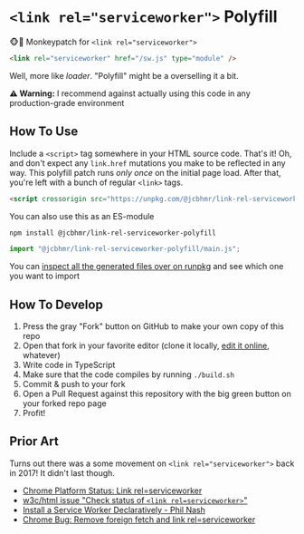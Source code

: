 # `<link rel="serviceworker">` Polyfill

🐵🔧 Monkeypatch for `<link rel="serviceworker">`

```html
<link rel="serviceworker" href="/sw.js" type="module" />
```

Well, more like _loader_. "Polyfill" might be a overselling it a bit.

**⚠️ Warning:** I recommend against actually using this code in any production-grade environment

## How To Use

Include a `<script>` tag somewhere in your HTML source code. That's it! Oh, and don't expect any `link.href` mutations you make to be reflected in any way. This polyfill patch runs _only once_ on the initial page load. After that, you're left with a bunch of regular `<link>` tags.

```html
<script crossorigin src="https://unpkg.com/@jcbhmr/link-rel-serviceworker-polyfill@1"></script>
```

You can also use this as an ES-module

```sh
npm install @jcbhmr/link-rel-serviceworker-polyfill
```

```js
import "@jcbhmr/link-rel-serviceworker-polyfill/main.js";
```

You can [inspect all the generated files over on runpkg](https://runpkg.com/@jcbhmr/link-rel-serviceworker-polyfill@1) and see which one you want to import

## How To Develop

1. Press the gray "Fork" button on GitHub to make your own copy of this repo
2. Open that fork in your favorite editor (clone it locally, [edit it online](https://github.com/github/dev#readme), whatever)
3. Write code in TypeScript
4. Make sure that the code compiles by running `./build.sh`
5. Commit & push to your fork
6. Open a Pull Request against this repository with the big green button on your forked repo page
7. Profit!

## Prior Art

Turns out there was a some movement on `<link rel="serviceworker">` back in 2017! It didn't last though.

- [Chrome Platform Status: Link rel=serviceworker](https://chromestatus.com/feature/5682681044008960)
- [w3c/html issue "Check status of `<link rel=serviceworker>`"](https://github.com/w3c/html/issues/821)
- [Install a Service Worker Declaratively - Phil Nash](https://philna.sh/blog/2016/08/17/install-a-service-worker-declaratively/)
- [Chrome Bug: Remove foreign fetch and link rel=serviceworker](https://bugs.chromium.org/p/chromium/issues/detail?id=788604)
